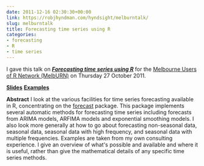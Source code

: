 ```yaml
---
date: 2011-12-16 02:30:30+00:00
link: https://robjhyndman.com/hyndsight/melburntalk/
slug: melburntalk
title: Forecasting time series using R
categories:
- forecasting
- R
- time series
---
```


I gave this talk on **_[Forecasting time series using R](http://www.meetup.com/MelbURN-Melbourne-Users-of-R-Network/events/30544191/)_** for the [Melbourne Users of R Network (MelbURN)](http://www.meetup.com/MelbURN-Melbourne-Users-of-R-Network/) on Thursday 27 October 2011.


**[Slides](https://robjhyndman.com/talks/MelbourneRUG.pdf)**
**[Examples](https://robjhyndman.com/talks/MelbourneRUGexamples.R)**

**Abstract**
I look at the various facilities for time series forecasting available in R, concentrating on the [forecast](http://github.com/robjhyndman/forecast/) package. This package implements several automatic methods for forecasting time series including forecasts from ARIMA models, ARFIMA models and exponential smoothing models. I also look more generally at how to go about forecasting non-seasonal data, seasonal data, seasonal data with high frequency, and seasonal data with multiple frequencies. Examples are taken from my own consulting experience. I give an overview of what's possible and available and where it is useful, rather than give the mathematical details of any specific time series methods.
